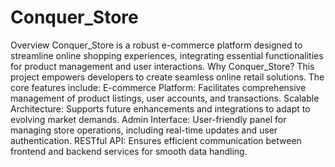 # Conquer_Store
Overview
Conquer_Store is a robust e-commerce platform designed to streamline
online shopping experiences, integrating essential functionalities for
product management and user interactions.
Why Conquer_Store?
This project empowers developers to create seamless online retail
solutions. The core features include:
E-commerce Platform: Facilitates comprehensive management
of product listings, user accounts, and transactions.
Scalable Architecture: Supports future enhancements and
integrations to adapt to evolving market demands.
Admin Interface: User-friendly panel for managing store
operations, including real-time updates and user authentication.
RESTful API: Ensures efficient communication between frontend
and backend services for smooth data handling.
